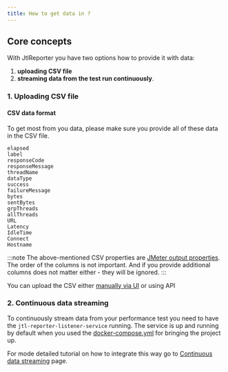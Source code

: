 ```yaml
---
title: How to get data in ?
---
```


## Core concepts

With JtlReporter you have two options how to provide it with data:
1. **uploading CSV file**
2. **streaming data from the test run continuously**.

### 1. Uploading CSV file
#### CSV data format

To get most from you data, please make sure you provide all of these data in the CSV file.

```
elapsed
label
responseCode
responseMessage
threadName
dataType
success
failureMessage
bytes
sentBytes
grpThreads
allThreads
URL
Latency
IdleTime
Connect
Hostname
```

:::note
The above-mentioned CSV properties are [JMeter output properties](https://jmeter.apache.org/usermanual/listeners.html#csvlogformat). The order of the columns is not important. And if you provide additional columns does not matter either - they will be ignored.
:::

You can upload the CSV either [manually via UI](/docs/integrations/manual-data-upload) or using API


### 2. Continuous data streaming

To continuously stream data from your performance test you need to have the `jtl-reporter-listener-service` running. The service is up and running by default when you used the [docker-compose.yml](https://github.com/ludeknovy/jtl-reporter/blob/master/docker-compose.yml) for bringing the project up.

For mode detailed tutorial on how to integrate this way go to [Continuous data streaming](docs/integrations/samples-streaming) page.

